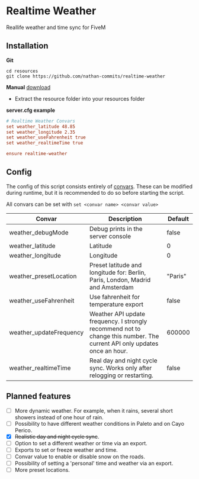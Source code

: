 # Realtime Weather
Reallife weather and time sync for FiveM

## Installation
**Git**
```
cd resources
git clone https://github.com/nathan-commits/realtime-weather
```

**Manual** [download](https://github.com/nathan-commits/realtime-weather/releases/tag/v0.1)
- Extract the resource folder into your resources folder

**server.cfg example**
```cfg
# Realtime Weather Convars
set weather_latitude 48.85
set weather_longitude 2.35
set weather_useFahrenheit true
set weather_realtimeTime true

ensure realtime-weather
```

## Config
The config of this script consists entirely of [convars](https://docs.fivem.net/docs/scripting-reference/convars/). These can be modified during runtime, but it is recommended to do so before starting the script. 

All convars can be set with `set <convar name> <convar value>`

|Convar|Description|Default|
|---|---|---|
|weather_debugMode|Debug prints in the server console|false|
|weather_latitude|Latitude|0|
|weather_longitude|Longitude|0|
|weather_presetLocation|Preset latitude and longitude for: Berlin, Paris, London, Madrid and Amsterdam|"Paris"|
|weather_useFahrenheit|Use fahrenheit for temperature export|false|
|weather_updateFrequency|Weather API update frequency. I strongly recommend not to change this number. The current API only updates once an hour.|600000|
|weather_realtimeTime|Real day and night cycle sync. Works only after relogging or restarting.|false|

## Planned features
- [ ] More dynamic weather. For example, when it rains, several short showers instead of one hour of rain.
- [ ] Possibility to have different weather conditions in Paleto and on Cayo Perico.
- [x] ~~Realistic day and night cycle sync~~.
- [ ] Option to set a different weather or time via an export. 
- [ ] Exports to set or freeze weather and time.
- [ ] Convar value to enable or disable snow on the roads.
- [ ] Possibility of setting a 'personal' time and weather via an export.
- [ ] More preset locations.
